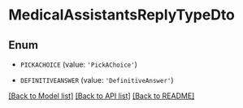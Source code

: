 # MedicalAssistantsReplyTypeDto


## Enum

* `PICKACHOICE` (value: `'PickAChoice'`)

* `DEFINITIVEANSWER` (value: `'DefinitiveAnswer'`)

[[Back to Model list]](../README.md#documentation-for-models) [[Back to API list]](../README.md#documentation-for-api-endpoints) [[Back to README]](../README.md)


